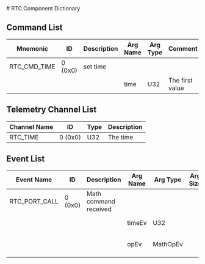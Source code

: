 <title>RTC Component Dictionary</title>
# RTC Component Dictionary


## Command List

|Mnemonic|ID|Description|Arg Name|Arg Type|Comment
|---|---|---|---|---|---|
|RTC_CMD_TIME|0 (0x0)|set time| | |
| | | |time|U32|The first value|

## Telemetry Channel List

|Channel Name|ID|Type|Description|
|---|---|---|---|
|RTC_TIME|0 (0x0)|U32|The time|

## Event List

|Event Name|ID|Description|Arg Name|Arg Type|Arg Size|Description
|---|---|---|---|---|---|---|
|RTC_PORT_CALL|0 (0x0)|Math command received| | | | |
| | | |timeEv|U32||The val1 argument|
| | | |opEv|MathOpEv||The requested operation|

